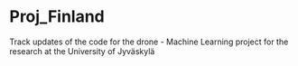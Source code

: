 # Proj_Finland
Track updates of the code for the drone - Machine Learning project for the research at the University of Jyväskylä 
